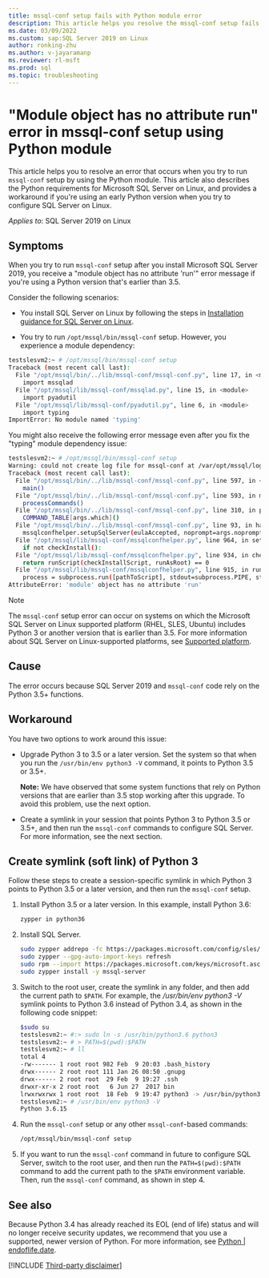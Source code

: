 ```yaml
---
title: mssql-conf setup fails with Python module error
description: This article helps you resolve the mssql-conf setup fails with Python module error. 
ms.date: 03/09/2022
ms.custom: sap:SQL Server 2019 on Linux 
author: ronking-zhu
ms.author: v-jayaramanp
ms.reviewer: rl-msft
ms.prod: sql 
ms.topic: troubleshooting
---
```


# "Module object has no attribute run" error in mssql-conf setup using Python module

This article helps you to resolve an error that occurs when you try to run `mssql-conf` setup by using the Python module. This article also describes the Python requirements for Microsoft SQL Server on Linux, and provides a workaround if you're using an early Python version when you try to configure SQL Server on Linux.

_Applies to_: SQL Server 2019 on Linux  

## Symptoms

When you try to run `mssql-conf` setup after you install Microsoft SQL Server 2019, you receive a "module object has no attribute 'run'" error message if you're using a Python version that's earlier than 3.5.

Consider the following scenarios:

- You install SQL Server on Linux by following the steps in [Installation guidance for SQL Server on Linux](/sql/linux/sql-server-linux-setup?view=sql-server-ver15&preserve-view=true).  

- You try to run `/opt/mssql/bin/mssql-conf` setup. However, you experience a module dependency:

``` bash
testslesvm2:~ # /opt/mssql/bin/mssql-conf setup
Traceback (most recent call last):
  File "/opt/mssql/bin/../lib/mssql-conf/mssql-conf.py", line 17, in <module>
    import mssqlad
  File "/opt/mssql/lib/mssql-conf/mssqlad.py", line 15, in <module>
    import pyadutil
  File "/opt/mssql/lib/mssql-conf/pyadutil.py", line 6, in <module>
    import typing
ImportError: No module named 'typing'
```

You might also receive the following error message even after you fix the "typing" module dependency issue:

```bash
testslesvm2:~ # /opt/mssql/bin/mssql-conf setup
Warning: could not create log file for mssql-conf at /var/opt/mssql/log/mssql-conf/mssql-conf.log.
Traceback (most recent call last):
  File "/opt/mssql/bin/../lib/mssql-conf/mssql-conf.py", line 597, in <module>
    main()
  File "/opt/mssql/bin/../lib/mssql-conf/mssql-conf.py", line 593, in main
    processCommands()
  File "/opt/mssql/bin/../lib/mssql-conf/mssql-conf.py", line 310, in processCommands
    COMMAND_TABLE[args.which]()
  File "/opt/mssql/bin/../lib/mssql-conf/mssql-conf.py", line 93, in handleSetup
    mssqlconfhelper.setupSqlServer(eulaAccepted, noprompt=args.noprompt)
  File "/opt/mssql/lib/mssql-conf/mssqlconfhelper.py", line 964, in setupSqlServer
    if not checkInstall():
  File "/opt/mssql/lib/mssql-conf/mssqlconfhelper.py", line 934, in checkInstall
    return runScript(checkInstallScript, runAsRoot) == 0
  File "/opt/mssql/lib/mssql-conf/mssqlconfhelper.py", line 915, in runScript
    process = subprocess.run([pathToScript], stdout=subprocess.PIPE, stderr=subprocess.STDOUT)
AttributeError: 'module' object has no attribute 'run'
```

> [!NOTE]
> The `mssql-conf` setup error can occur on systems on which the Microsoft SQL Server on Linux supported platform (RHEL, SLES, Ubuntu) includes Python 3 or another version that is earlier than 3.5. For more information about SQL Server on Linux-supported platforms, see [Supported platform](/sql/linux/sql-server-linux-setup?view=sql-server-ver15&preserve-view=true#supportedplatforms).

## Cause

The error occurs because SQL Server 2019 and `mssql-conf` code rely on the Python 3.5+ functions.

## Workaround

You have two options to work around this issue:

- Upgrade Python 3 to 3.5 or a later version. Set the system so that when you run the `/usr/bin/env python3 -V` command, it points to Python 3.5 or 3.5+.

   **Note:** We have observed that some system functions that rely on Python versions that are earlier than 3.5 stop working after this upgrade. To avoid this problem, use the next option.

- Create a symlink in your session that points Python 3 to Python 3.5 or 3.5+, and then run the `mssql-conf` commands to configure SQL Server. For more information, see the next section.

## Create symlink (soft link) of Python 3

Follow these steps to create a session-specific symlink in which Python 3 points to Python 3.5 or a later version, and then run the `mssql-conf` setup.

1. Install Python 3.5 or a later version. In this example, install Python 3.6:

    ```bash
    zypper in python36
    ```

1. Install SQL Server.

    ```bash
    sudo zypper addrepo -fc https://packages.microsoft.com/config/sles/12/mssql-server-2019.repo
    sudo zypper --gpg-auto-import-keys refresh
    sudo rpm --import https://packages.microsoft.com/keys/microsoft.asc
    sudo zypper install -y mssql-server
    ```

1. Switch to the root user, create the symlink in any folder, and then add the current path to `$PATH`. For example, the */usr/bin/env python3 -V* symlink points to Python 3.6 instead of Python 3.4, as shown in the following code snippet:

    ```bash
    $sudo su
    testslesvm2:~ #:> sudo ln -s /usr/bin/python3.6 python3
    testslesvm2:~ # > PATH=$(pwd):$PATH
    testslesvm2:~ # ll
    total 4
    -rw------- 1 root root 982 Feb  9 20:03 .bash_history
    drwx------ 2 root root 111 Jan 26 08:50 .gnupg
    drwx------ 2 root root  29 Feb  9 19:27 .ssh
    drwxr-xr-x 2 root root   6 Jun 27  2017 bin
    lrwxrwxrwx 1 root root  18 Feb  9 19:47 python3 -> /usr/bin/python3.6
    testslesvm2:~ # /usr/bin/env python3 -V
    Python 3.6.15
    ```

1. Run the `mssql-conf` setup or any other `mssql-conf`-based commands:

     ```bash
     /opt/mssql/bin/mssql-conf setup
     ```

1. If you want to run the `mssql-conf` command in future to configure SQL Server, switch to the root user, and then run the `PATH=$(pwd):$PATH` command to add the current path to the `$PATH` environment variable. Then, run the `mssql-conf` command, as shown in step 4.

## See also

Because Python 3.4 has already reached its EOL (end of life) status and will no longer receive security updates, we recommend that you use a supported, newer version of Python. For more information, see [Python | endoflife.date](https://endoflife.date/python).

[!INCLUDE [Third-party disclaimer](../../includes/third-party-contact-disclaimer.md)]
